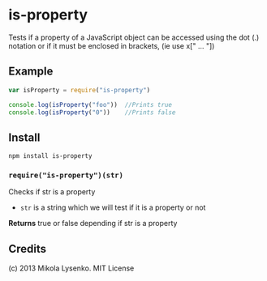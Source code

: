 is-property
===========
Tests if a property of a JavaScript object can be accessed using the dot (.) notation or if it must be enclosed in brackets, (ie use x[" ... "])

Example
-------

```javascript
var isProperty = require("is-property")

console.log(isProperty("foo"))  //Prints true
console.log(isProperty("0"))    //Prints false
```

Install
-------

    npm install is-property
    
### `require("is-property")(str)`
Checks if str is a property

* `str` is a string which we will test if it is a property or not

**Returns** true or false depending if str is a property

## Credits
(c) 2013 Mikola Lysenko. MIT License